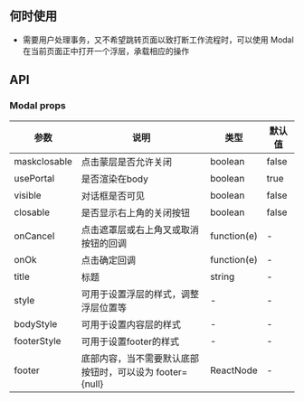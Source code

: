 
## 何时使用

- 需要用户处理事务，又不希望跳转页面以致打断工作流程时，可以使用 Modal 在当前页面正中打开一个浮层，承载相应的操作

## API

### Modal props

| 参数 | 说明 | 类型 | 默认值 |
| --- | --- | --- | --- |
| maskclosable | 点击蒙层是否允许关闭 | boolean | false |
| usePortal | 是否渲染在body | boolean | true |
| visible | 对话框是否可见 | boolean | false |
| closable | 是否显示右上角的关闭按钮 | boolean | false |
| onCancel | 点击遮罩层或右上角叉或取消按钮的回调 | function(e) | - |
| onOk | 点击确定回调 | function(e) | - |
| title | 标题 | string | - |
| style | 可用于设置浮层的样式，调整浮层位置等 | - | - |
| bodyStyle | 可用于设置内容层的样式 | - | - |
| footerStyle | 可用于设置footer的样式 | - | - |
| footer | 底部内容，当不需要默认底部按钮时，可以设为 footer={null} | ReactNode | - |



